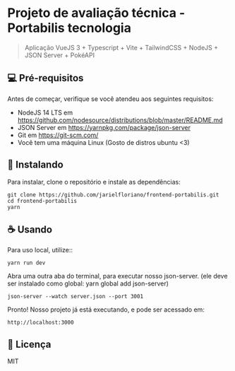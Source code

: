 # Projeto de avaliação técnica - Portabilis tecnologia

> Aplicação VueJS 3 + Typescript + Vite + TailwindCSS + NodeJS + JSON Server + PokéAPI

## 💻 Pré-requisitos

Antes de começar, verifique se você atendeu aos seguintes requisitos:
<!---Estes são apenas requisitos de exemplo. Adicionar, duplicar ou remover conforme necessário--->
* NodeJS 14 LTS em https://github.com/nodesource/distributions/blob/master/README.md
* JSON Server em https://yarnpkg.com/package/json-server
* Git em https://git-scm.com/
* Você tem uma máquina Linux (Gosto de distros ubuntu <3)

## 🚀 Instalando

Para instalar, clone o repositório e instale as dependências:
```
git clone https://github.com/jarielfloriano/frontend-portabilis.git
cd frontend-portabilis
yarn 
```

## ☕ Usando

Para uso local, utilize::
```
yarn run dev
```

Abra uma outra aba do terminal, para executar nosso json-server. (ele deve ser instalado como global: yarn global add json-server)
```
json-server --watch server.json --port 3001
```

Pronto! Nosso projeto já está executando, e pode ser acessado em:
```
http://localhost:3000
```

## 📝 Licença

MIT
